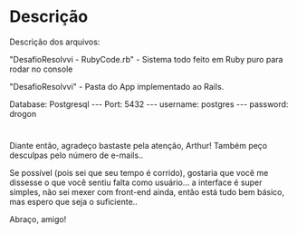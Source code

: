 # Descrição

Descrição dos arquivos:

"DesafioResolvvi - RubyCode.rb" - Sistema todo feito em Ruby puro para rodar no console

"DesafioResolvvi" - Pasta do App implementado ao Rails.

Database: Postgresql --- Port: 5432 --- username: postgres --- password: drogon

#
#

Diante então, agradeço bastaste pela atenção, Arthur! Também peço desculpas pelo número de e-mails..

Se possível (pois sei que seu tempo é corrido), gostaria que você me dissesse o que você sentiu falta como usuário… a interface é super simples, não sei mexer com front-end ainda, então está tudo bem básico, mas espero que seja o suficiente..

Abraço, amigo!
